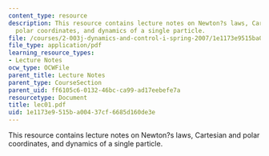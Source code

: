 ```yaml
---
content_type: resource
description: This resource contains lecture notes on Newton?s laws, Cartesian and
  polar coordinates, and dynamics of a single particle.
file: /courses/2-003j-dynamics-and-control-i-spring-2007/1e1173e9515ba00437cf6685d160de3e_lec01.pdf
file_type: application/pdf
learning_resource_types:
- Lecture Notes
ocw_type: OCWFile
parent_title: Lecture Notes
parent_type: CourseSection
parent_uid: ff6105c6-0132-46bc-ca99-ad17eebefe7a
resourcetype: Document
title: lec01.pdf
uid: 1e1173e9-515b-a004-37cf-6685d160de3e
---
```

This resource contains lecture notes on Newton?s laws, Cartesian and polar coordinates, and dynamics of a single particle.